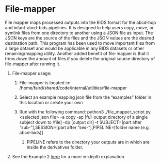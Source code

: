 # File-mapper

File mapper maps processed outputs into the BIDS format for the abcd-hcp and infant-abcd-bids pipelines. It is designed to help users copy, move, or symlink files from one directory to another using a JSON file as input. The JSON keys are the source of the files and the JSON values are the desired destination path. This program has been used to move important files from a large dataset and would be applicable in any BIDS datasets or other renaming/mapping utility. Another added benefit of file-mapper is that it trims down the amount of files if you delete the original source directory of file-mapper after running it.

1. File-mapper usage:

    1. File-mapper is located in: /home/faird/shared/code/internal/utilities/file-mapper

    2. Select an example mapping json file from the “examples” folder in this location or create your own
    
    3. Run with the following command: python3 ./file_mapper_script.py &lt;selected json file> -a copy -sp [full output directory of a single subject down to /file] -dp [output dir] -t SUBJECT=[part after “sub-”],SESSION=[part after “ses-”],PIPELINE=[folder name (e.g. abcd-bids)]

        1. PIPELINE refers to the directory your outputs are in which are inside the derivatives folder.

2. See the Example 2 [here](https://github.com/DCAN-Labs/file-mapper) for a more in-depth explanation.